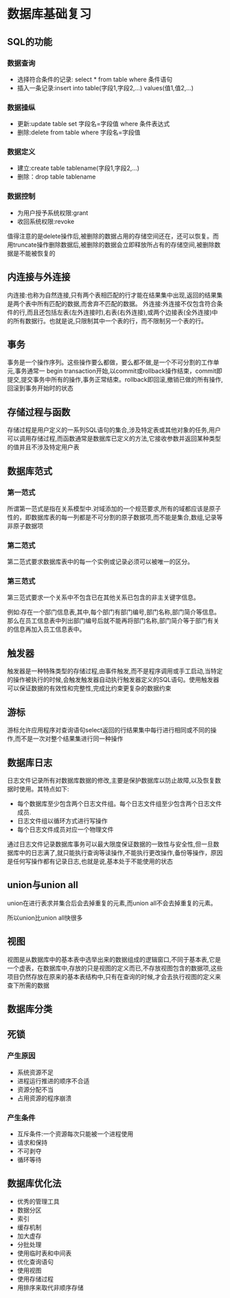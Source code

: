 # 数据库基础复习

## SQL的功能

### 数据查询

* 选择符合条件的记录: select * from table where 条件语句
* 插入一条记录:insert into table(字段1,字段2,...) values(值1,值2,...)

### 数据操纵

* 更新:update table set 字段名=字段值 where 条件表达式
* 删除:delete from table where 字段名=字段值

### 数据定义

* 建立:create table tablename(字段1,字段2,...)
* 删除：drop table tablename

### 数据控制

* 为用户授予系统权限:grant
* 收回系统权限:revoke

值得注意的是delete操作后,被删除的数据占用的存储空间还在，还可以恢复。而用truncate操作删除数据后,被删除的数据会立即释放所占有的存储空间,被删除数据是不能被恢复的

## 内连接与外连接

内连接:也称为自然连接,只有两个表相匹配的行才能在结果集中出现,返回的结果集是两个表中所有匹配的数据,而舍弃不匹配的数据。
外连接:外连接不仅包含符合条件的行,而且还包括左表(左外连接时),右表(右外连接),或两个边接表(全外连接)中的所有数据行。也就是说,只限制其中一个表的行，而不限制另一个表的行。

## 事务

事务是一个操作序列。这些操作要么都做，要么都不做,是一个不可分割的工作单元,事务通常一 begin transaction开始,以commit或rollback操作结束，commit即提交,提交事务中所有的操作,事务正常结束。rollback即回滚,撤销已做的所有操作,回滚到事务开始时的状态

## 存储过程与函数

存储过程是用户定义的一系列SQL语句的集合,涉及特定表或其他对象的任务,用户可以调用存储过程,而函数通常是数据库已定义的方法,它接收参数并返回某种类型的值并且不涉及特定用户表

## 数据库范式

### 第一范式

所谓第一范式是指在关系模型中.对域添加的一个规范要求,所有的域都应该是原子性的，即数据库表的每一列都是不可分割的原子数据项,而不能是集合,数组,记录等非原子数据项

### 第二范式

第二范式要求数据库表中的每一个实例或记录必须可以被唯一的区分。

### 第三范式

第三范式要求一个关系中不包含已在其他关系已包含的非主关键字信息。

例如:存在一个部门信息表,其中,每个部门有部门编号,部门名称,部门简介等信息。那么在员工信息表中列出部门编号后就不能再将部门名称,部门简介等于部门有关的信息再加入员工信息表中。

## 触发器

触发器是一种特殊类型的存储过程,由事件触发,而不是程序调用或手工启动,当特定的操作被执行的时候,会触发触发器自动执行触发器定义的SQL语句。使用触发器可以保证数据的有效性和完整性,完成比约束更复杂的数据约束

## 游标

游标允许应用程序对查询语句select返回的行结果集中每行进行相同或不同的操作,而不是一次对整个结果集进行同一种操作

## 数据库日志

日志文件记录所有对数据库数据的修改,主要是保护数据库以防止故障,以及恢复数据时使用。其特点如下:

* 每个数据库至少包含两个日志文件组。每个日志文件组至少包含两个日志文件成员.
* 日志文件组以循环方式进行写操作
* 每个日志文件成员对应一个物理文件

通过日志文件记录数据库事务可以最大限度保证数据的一致性与安全性,但一旦数据库中的日志满了,就只能执行查询等读操作,不能执行更改操作,备份等操作，原因是任何写操作都有记录日志,也就是说,基本处于不能使用的状态

## union与union all

union在进行表求并集合后会去掉重复的元素,而union all不会去掉重复的元素。

所以union比union all快很多

## 视图

视图是从数据库中的基本表中选举出来的数据组成的逻辑窗口,不同于基本表,它是一个虚表，在数据库中,存放的只是视图的定义而已,不存放视图包含的数据项,这些项目仍然存放在原来的基本表结构中,只有在查询的时候,才会去执行视图的定义来查下所需的数据

## 数据库分类

## 死锁

### 产生原因

* 系统资源不足
* 进程运行推进的顺序不合适
* 资源分配不当
* 占用资源的程序崩溃

### 产生条件

* 互斥条件:一个资源每次只能被一个进程使用
* 请求和保持
* 不可剥夺
* 循环等待

## 数据库优化法

* 优秀的管理工具
* 数据分区
* 索引
* 缓存机制
* 加大虚存
* 分批处理
* 使用临时表和中间表
* 优化查询语句
* 使用视图
* 使用存储过程
* 用排序来取代非顺序存储